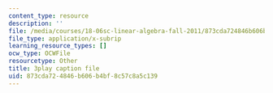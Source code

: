 ```yaml
---
content_type: resource
description: ''
file: /media/courses/18-06sc-linear-algebra-fall-2011/873cda724846b606b4bf8c57c8a5c139_pSbafxDHdgE.srt
file_type: application/x-subrip
learning_resource_types: []
ocw_type: OCWFile
resourcetype: Other
title: 3play caption file
uid: 873cda72-4846-b606-b4bf-8c57c8a5c139
---
```

